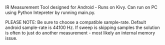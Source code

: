 IR Measurement Tool designed for Android - Runs on Kivy.
Can run on PC using Python Intepreter by running main.py.

PLEASE NOTE:
Be sure to choose a compatible sample-rate.
Default android sample-rate is 44100 Hz.
If sweep is skipping samples the solution is often to just do another measurement - most likely an internal memory issue.
